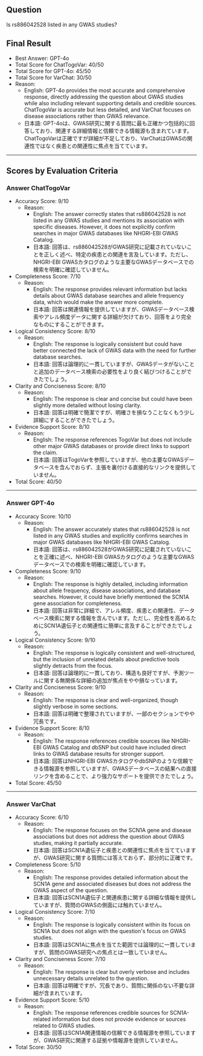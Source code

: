 ## Question

Is rs886042528 listed in any GWAS studies?

## Final Result

- Best Answer: GPT-4o
- Total Score for ChatTogoVar: 40/50
- Total Score for GPT-4o: 45/50
- Total Score for VarChat: 30/50
- Reason:
  - English: GPT-4o provides the most accurate and comprehensive response, directly addressing the question about GWAS studies while also including relevant supporting details and credible sources. ChatTogoVar is accurate but less detailed, and VarChat focuses on disease associations rather than GWAS relevance.
  - 日本語: GPT-4oは、GWAS研究に関する質問に最も正確かつ包括的に回答しており、関連する詳細情報と信頼できる情報源も含まれています。ChatTogoVarは正確ですが詳細が不足しており、VarChatはGWASの関連性ではなく疾患との関連性に焦点を当てています。

---

## Scores by Evaluation Criteria

### Answer ChatTogoVar
- Accuracy Score: 9/10
  - Reason: 
    - English: The answer correctly states that rs886042528 is not listed in any GWAS studies and mentions its association with specific diseases. However, it does not explicitly confirm searches in major GWAS databases like NHGRI-EBI GWAS Catalog.
    - 日本語: 回答は、rs886042528がGWAS研究に記載されていないことを正しく述べ、特定の疾患との関連を言及しています。ただし、NHGRI-EBI GWASカタログのような主要なGWASデータベースでの検索を明確に確認していません。
- Completeness Score: 7/10
  - Reason: 
    - English: The response provides relevant information but lacks details about GWAS database searches and allele frequency data, which would make the answer more complete.
    - 日本語: 回答は関連情報を提供していますが、GWASデータベース検索やアレル頻度データに関する詳細が欠けており、回答をより完全なものにすることができます。
- Logical Consistency Score: 8/10
  - Reason: 
    - English: The response is logically consistent but could have better connected the lack of GWAS data with the need for further database searches.
    - 日本語: 回答は論理的に一貫していますが、GWASデータがないことと追加のデータベース検索の必要性をより良く結びつけることができたでしょう。
- Clarity and Conciseness Score: 8/10
  - Reason: 
    - English: The response is clear and concise but could have been slightly more detailed without losing clarity.
    - 日本語: 回答は明確で簡潔ですが、明確さを損なうことなくもう少し詳細にすることができたでしょう。
- Evidence Support Score: 8/10
  - Reason: 
    - English: The response references TogoVar but does not include other major GWAS databases or provide direct links to support the claim.
    - 日本語: 回答はTogoVarを参照していますが、他の主要なGWASデータベースを含んでおらず、主張を裏付ける直接的なリンクを提供していません。
- Total Score: 40/50

---

### Answer GPT-4o
- Accuracy Score: 10/10
  - Reason: 
    - English: The answer accurately states that rs886042528 is not listed in any GWAS studies and explicitly confirms searches in major GWAS databases like NHGRI-EBI GWAS Catalog.
    - 日本語: 回答は、rs886042528がGWAS研究に記載されていないことを正確に述べ、NHGRI-EBI GWASカタログのような主要なGWASデータベースでの検索を明確に確認しています。
- Completeness Score: 9/10
  - Reason: 
    - English: The response is highly detailed, including information about allele frequency, disease associations, and database searches. However, it could have briefly mentioned the SCN1A gene association for completeness.
    - 日本語: 回答は非常に詳細で、アレル頻度、疾患との関連性、データベース検索に関する情報を含んでいます。ただし、完全性を高めるためにSCN1A遺伝子との関連性に簡単に言及することができたでしょう。
- Logical Consistency Score: 9/10
  - Reason: 
    - English: The response is logically consistent and well-structured, but the inclusion of unrelated details about predictive tools slightly detracts from the focus.
    - 日本語: 回答は論理的に一貫しており、構造も良好ですが、予測ツールに関する無関係な詳細の追加が焦点をやや損なっています。
- Clarity and Conciseness Score: 9/10
  - Reason: 
    - English: The response is clear and well-organized, though slightly verbose in some sections.
    - 日本語: 回答は明確で整理されていますが、一部のセクションでやや冗長です。
- Evidence Support Score: 8/10
  - Reason: 
    - English: The response references credible sources like NHGRI-EBI GWAS Catalog and dbSNP but could have included direct links to GWAS database results for stronger support.
    - 日本語: 回答はNHGRI-EBI GWASカタログやdbSNPのような信頼できる情報源を参照していますが、GWASデータベースの結果への直接リンクを含めることで、より強力なサポートを提供できたでしょう。
- Total Score: 45/50

---

### Answer VarChat
- Accuracy Score: 6/10
  - Reason: 
    - English: The response focuses on the SCN1A gene and disease associations but does not address the question about GWAS studies, making it partially accurate.
    - 日本語: 回答はSCN1A遺伝子と疾患との関連性に焦点を当てていますが、GWAS研究に関する質問には答えておらず、部分的に正確です。
- Completeness Score: 5/10
  - Reason: 
    - English: The response provides detailed information about the SCN1A gene and associated diseases but does not address the GWAS aspect of the question.
    - 日本語: 回答はSCN1A遺伝子と関連疾患に関する詳細な情報を提供していますが、質問のGWASの側面には触れていません。
- Logical Consistency Score: 7/10
  - Reason: 
    - English: The response is logically consistent within its focus on SCN1A but does not align with the question's focus on GWAS studies.
    - 日本語: 回答はSCN1Aに焦点を当てた範囲では論理的に一貫していますが、質問のGWAS研究への焦点とは一致していません。
- Clarity and Conciseness Score: 7/10
  - Reason: 
    - English: The response is clear but overly verbose and includes unnecessary details unrelated to the question.
    - 日本語: 回答は明確ですが、冗長であり、質問に関係のない不要な詳細が含まれています。
- Evidence Support Score: 5/10
  - Reason: 
    - English: The response references credible sources for SCN1A-related information but does not provide evidence or sources related to GWAS studies.
    - 日本語: 回答はSCN1A関連情報の信頼できる情報源を参照していますが、GWAS研究に関連する証拠や情報源を提供していません。
- Total Score: 30/50
